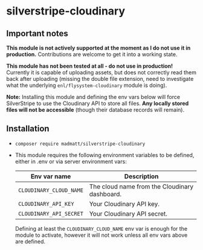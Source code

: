 # silverstripe-cloudinary

## Important notes

**This module is not actively supported at the moment as I do not use it in production.** Contributions are welcome to 
get it into a working state.

**This module has not been tested at all - do not use in production!** Currently it is capable of uploading 
assets, but does not correctly read them back after uploading (missing the double file extension, need to investigate 
what the underlying `enl/flysystem-cloudinary` module is doing).

**Note:** Installing this module and defining the env vars below will force SilverStripe to use the Cloudinary API to 
store all files. **Any locally stored files will not be accessible** (though their database records will remain).

## Installation
* `composer require madmatt/silverstripe-cloudinary`
* This module requires the following environment variables to be defined, either in .env or via server environment vars:

  | Env var name            | Description                                   |
  |-------------------------|-----------------------------------------------|
  | `CLOUDINARY_CLOUD_NAME` | The cloud name from the Cloudinary dashboard. |
  | `CLOUDINARY_API_KEY`    | Your Cloudinary API key.                      |
  | `CLOUDINARY_API_SECRET` | Your Cloudinary API secret.                   |

   Defining at least the `CLOUDINARY_CLOUD_NAME` env var is enough for the module to activate, however it will not work 
   unless all env vars above are defined.